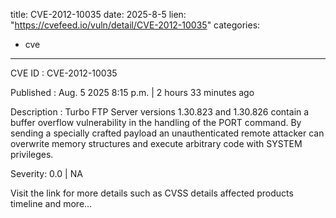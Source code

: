  
title: CVE-2012-10035
date: 2025-8-5
lien: "https://cvefeed.io/vuln/detail/CVE-2012-10035"
categories:
  - cve
---

CVE ID : CVE-2012-10035

Published :  Aug. 5
2025
8:15 p.m. | 2 hours
33 minutes ago

Description : Turbo FTP Server versions 1.30.823 and 1.30.826 contain a buffer overflow vulnerability in the handling of the PORT command. By sending a specially crafted payload
an unauthenticated remote attacker can overwrite memory structures and execute arbitrary code with SYSTEM privileges.

Severity: 0.0 | NA

Visit the link for more details
such as CVSS details
affected products
timeline
and more...
